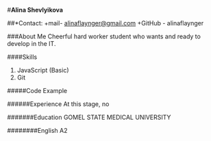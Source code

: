 #**Alina Shevlyikova**


##*Contact: 
    +mail- alinaflaynger@gmail.com
    +GitHub - alinaflaynger
    
###About Me
Cheerful hard worker student who wants and ready to develop in the IT.

####Skills
1. JavaScript (Basic)
2. Git

#####Code Example

######Experience
At this stage, no

#######Education
GOMEL STATE MEDICAL UNIVERSITY

########English
A2
